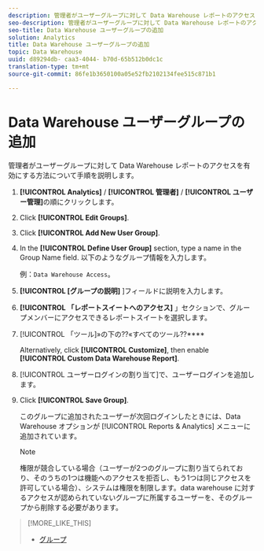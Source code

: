 ```yaml
---
description: 管理者がユーザーグループに対して Data Warehouse レポートのアクセスを有効にする方法について手順を説明します。
seo-description: 管理者がユーザーグループに対して Data Warehouse レポートのアクセスを有効にする方法について手順を説明します。
seo-title: Data Warehouse ユーザーグループの追加
solution: Analytics
title: Data Warehouse ユーザーグループの追加
topic: Data Warehouse
uuid: d89294db- caa3-4044- b70d-65b512b0dc1c
translation-type: tm+mt
source-git-commit: 86fe1b3650100a05e52fb2102134fee515c871b1

---
```



# Data Warehouse ユーザーグループの追加

管理者がユーザーグループに対して Data Warehouse レポートのアクセスを有効にする方法について手順を説明します。

1. **[!UICONTROL Analytics]** / **[!UICONTROL 管理者]** / **[!UICONTROL ユーザー管理]**&#x200B;の順にクリックします。
1. Click **[!UICONTROL Edit Groups]**.
1. Click **[!UICONTROL Add New User Group]**.
1. In the **[!UICONTROL Define User Group]** section, type a name in the Group Name field. 以下のようなグループ情報を入力します。

   例：`Data Warehouse Access`。
1. **[!UICONTROL [グループの説明]** ]フィールドに説明を入力します。
1. **[!UICONTROL 「レポートスイートへのアクセス]** 」セクションで、グループメンバーにアクセスできるレポートスイートを選択します。
1. [!UICONTROL 「ツール]»の下の??«すべてのツール??****

   Alternatively, click **[!UICONTROL Customize]**, then enable **[!UICONTROL Custom Data Warehouse Report]**.

1. [!UICONTROL ユーザーログインの割り当て]で、ユーザーログインを追加します。
1. Click **[!UICONTROL Save Group]**.

   このグループに追加されたユーザーが次回ログインしたときには、Data Warehouse オプションが [!UICONTROL Reports &amp; Analytics] メニューに追加されています。

   >[!NOTE]
   >
   >権限が競合している場合（ユーザーが2つのグループに割り当てられており、そのうちの1つは機能へのアクセスを拒否し、もう1つは同じアクセスを許可している場合）、システムは権限を制限します。data warehouse に対するアクセスが認められていないグループに所属するユーザーを、そのグループから削除する必要があります。

>[!MORE_LIKE_THIS]
>
>* [グループ ](/help/admin/user-management2/c-user-groups/groups.md)

